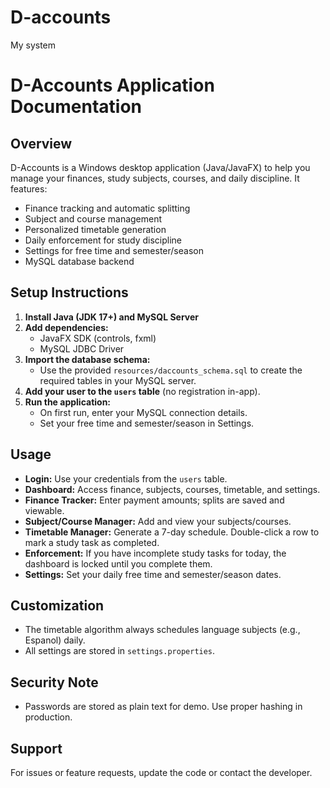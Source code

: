 # D-accounts
My system

# D-Accounts Application Documentation

## Overview
D-Accounts is a Windows desktop application (Java/JavaFX) to help you manage your finances, study subjects, courses, and daily discipline. It features:
- Finance tracking and automatic splitting
- Subject and course management
- Personalized timetable generation
- Daily enforcement for study discipline
- Settings for free time and semester/season
- MySQL database backend

## Setup Instructions
1. **Install Java (JDK 17+) and MySQL Server**
2. **Add dependencies:**
   - JavaFX SDK (controls, fxml)
   - MySQL JDBC Driver
3. **Import the database schema:**
   - Use the provided `resources/daccounts_schema.sql` to create the required tables in your MySQL server.
4. **Add your user to the `users` table** (no registration in-app).
5. **Run the application:**
   - On first run, enter your MySQL connection details.
   - Set your free time and semester/season in Settings.

## Usage
- **Login:** Use your credentials from the `users` table.
- **Dashboard:** Access finance, subjects, courses, timetable, and settings.
- **Finance Tracker:** Enter payment amounts; splits are saved and viewable.
- **Subject/Course Manager:** Add and view your subjects/courses.
- **Timetable Manager:** Generate a 7-day schedule. Double-click a row to mark a study task as completed.
- **Enforcement:** If you have incomplete study tasks for today, the dashboard is locked until you complete them.
- **Settings:** Set your daily free time and semester/season dates.

## Customization
- The timetable algorithm always schedules language subjects (e.g., Espanol) daily.
- All settings are stored in `settings.properties`.

## Security Note
- Passwords are stored as plain text for demo. Use proper hashing in production.

## Support
For issues or feature requests, update the code or contact the developer.
